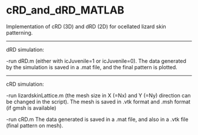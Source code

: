 # cRD_and_dRD_MATLAB
Implementation of cRD (3D) and dRD (2D) for ocellated lizard skin patterning.

---

dRD simulation:

-run dRD.m (either with icJuvenile=1 or icJuvenile=0).
The data generated by the simulation is saved in a .mat file, and the final pattern is plotted.

---

cRD simulation:

-run lizardskinLattice.m (the mesh size in X (=Nx) and Y (=Ny) direction can be changed in the script).
The mesh is saved in .vtk format and .msh format (if gmsh is available)

-run cRD.m 
The data generated is saved in a .mat file, and also in a .vtk file (final pattern on mesh).
